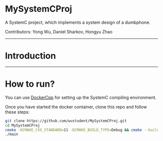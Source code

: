 # MySystemCProj
A SystemC project, which implements a system design of a dumbphone.

Contributors: Yong Wu, Daniel Sharkov, Hongyu Zhao

---
# Introduction


---
# How to run?
You can use [DockerCpp](https://github.com/wustudent/DockerCpp) for setting up the SystemC compiling environment. 

Once you have started the docker container, clone this repo and follow these steps:

```bash
git clone https://github.com/wustudent/MySystemCProj.git
cd MySystemCProj
cmake -DCMAKE_CXX_STANDARD=11 -DCMAKE_BUILD_TYPE=Debug && cmake --build .
./main
```


